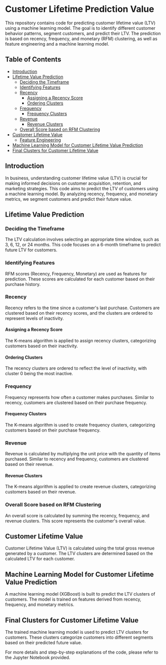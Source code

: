 # Customer Lifetime Prediction Value

This repository contains code for predicting customer lifetime value (LTV) using a machine learning model. The goal is to identify different customer behavior patterns, segment customers, and predict their LTV. The prediction is based on recency, frequency, and monetary (RFM) clustering, as well as feature engineering and a machine learning model.

## Table of Contents

- [Introduction](#introduction)
- [Lifetime Value Prediction](#lifetime-value-prediction)
  - [Deciding the Timeframe](#deciding-the-timeframe)
  - [Identifying Features](#identifying-features)
  - [Recency](#recency)
    - [Assigning a Recency Score](#assigning-a-recency-score)
    - [Ordering Clusters](#ordering-clusters)
  - [Frequency](#frequency)
    - [Frequency Clusters](#frequency-clusters)
  - [Revenue](#revenue)
    - [Revenue Clusters](#revenue-clusters)
  - [Overall Score based on RFM Clustering](#overall-score-based-on-rfm-clustering)
- [Customer Lifetime Value](#customer-lifetime-value)
  - [Feature Engineering](#feature-engineering)
- [Machine Learning Model for Customer Lifetime Value Prediction](#machine-learning-model-for-customer-lifetime-value-prediction)
- [Final Clusters for Customer Lifetime Value](#final-clusters-for-customer-lifetime-value)

## Introduction

In business, understanding customer lifetime value (LTV) is crucial for making informed decisions on customer acquisition, retention, and marketing strategies. This code aims to predict the LTV of customers using a machine learning model. By analyzing recency, frequency, and monetary metrics, we segment customers and predict their future value.

## Lifetime Value Prediction

### Deciding the Timeframe

The LTV calculation involves selecting an appropriate time window, such as 3, 6, 12, or 24 months. This code focuses on a 6-month timeframe to predict future LTV for customers.

### Identifying Features

RFM scores (Recency, Frequency, Monetary) are used as features for prediction. These scores are calculated for each customer based on their purchase history.

### Recency

Recency refers to the time since a customer's last purchase. Customers are clustered based on their recency scores, and the clusters are ordered to represent levels of inactivity.

#### Assigning a Recency Score

The K-means algorithm is applied to assign recency clusters, categorizing customers based on their inactivity.

#### Ordering Clusters

The recency clusters are ordered to reflect the level of inactivity, with cluster 0 being the most inactive.

### Frequency

Frequency represents how often a customer makes purchases. Similar to recency, customers are clustered based on their purchase frequency.

#### Frequency Clusters

The K-means algorithm is used to create frequency clusters, categorizing customers based on their purchase frequency.

### Revenue

Revenue is calculated by multiplying the unit price with the quantity of items purchased. Similar to recency and frequency, customers are clustered based on their revenue.

#### Revenue Clusters

The K-means algorithm is applied to create revenue clusters, categorizing customers based on their revenue.

### Overall Score based on RFM Clustering

An overall score is calculated by summing the recency, frequency, and revenue clusters. This score represents the customer's overall value.

## Customer Lifetime Value

Customer Lifetime Value (LTV) is calculated using the total gross revenue generated by a customer. The LTV clusters are determined based on the calculated LTV for each customer.

## Machine Learning Model for Customer Lifetime Value Prediction

A machine learning model (XGBoost) is built to predict the LTV clusters of customers. The model is trained on features derived from recency, frequency, and monetary metrics.

## Final Clusters for Customer Lifetime Value

The trained machine learning model is used to predict LTV clusters for customers. These clusters categorize customers into different segments based on their predicted future value.

For more details and step-by-step explanations of the code, please refer to the Jupyter Notebook provided.

